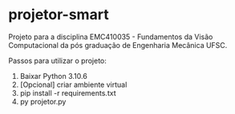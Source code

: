 # projetor-smart

Projeto para a disciplina EMC410035 - Fundamentos da Visão Computacional da pós graduação de Engenharia Mecânica UFSC.

Passos para utilizar o projeto:
1. Baixar Python 3.10.6
2. [Opcional] criar ambiente virtual
3. pip install -r requirements.txt
4. py projetor.py
